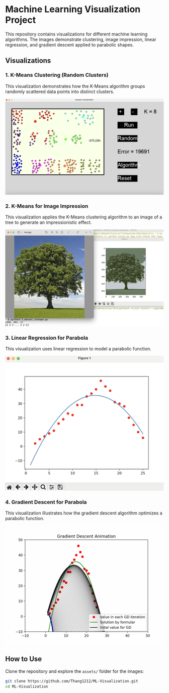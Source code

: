 # Machine Learning Visualization Project

This repository contains visualizations for different machine learning algorithms. The images demonstrate clustering, image impression, linear regression, and gradient descent applied to parabolic shapes.

## Visualizations

### 1. K-Means Clustering (Random Clusters)
This visualization demonstrates how the K-Means algorithm groups randomly scattered data points into distinct clusters.

![K-Means Clustering](assets/kmeans-clusters-demo.png)

### 2. K-Means for Image Impression
This visualization applies the K-Means clustering algorithm to an image of a tree to generate an impressionistic effect.

![K-Means Image Impression](assets/kmeans-image-impression-demo.png)

### 3. Linear Regression for Parabola
This visualization uses linear regression to model a parabolic function.

![Linear Regression Parabola](assets/linear-regression-parabola-demo.png)

### 4. Gradient Descent for Parabola
This visualization illustrates how the gradient descent algorithm optimizes a parabolic function.

![Gradient Descent Parabola](assets/gradient-descent-parabola-animation-demo.gif)

## How to Use
Clone the repository and explore the `assets/` folder for the images:

```sh
git clone https://github.com/Thang1212/ML-Visualization.git
cd ML-Visualization
```

